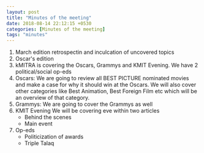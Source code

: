 ```yaml
---
layout: post
title: "Minutes of the meeting"
date: 2018-08-14 22:12:15 +0530
categories: [Minutes of the meeting]
tags: "minutes"
---
```


1. March edition retrospectin and inculcation of uncovered topics
2. Oscar's edition
3. kMITRA is covering the Oscars, Grammys and KMIT Evening. We have 2
   political/social op-eds
4. Oscars:
	We are going to review all BEST PICTURE nominated movies and make a case for
	why it should win at the Oscars. We will also cover other categories like
	Best Animation, Best Foreign Film etc which will be an overview of that
	category.
5. Grammys:
	We are going to cover the Grammys as well
6. KMIT Evening
	We will be covering eve within two articles
	* Behind the scenes
	* Main event
7. Op-eds
	* Politicization of awards
	* Triple Talaq
